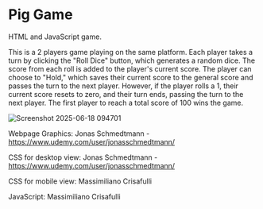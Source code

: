 # Pig Game
HTML and JavaScript game.

This is a 2 players game playing on the same platform.
Each player takes a turn by clicking the "Roll Dice" button, which generates a random dice. 
The score from each roll is added to the player's current score. 
The player can choose to "Hold," which saves their current score to the general score and passes the turn to the next player. 
However, if the player rolls a 1, their current score resets to zero, and their turn ends, passing the turn to the next player. 
The first player to reach a total score of 100 wins the game.


![Screenshot 2025-06-18 094701](https://github.com/user-attachments/assets/e9b72187-1ce6-4051-96be-dc677a4fcfb2)


Webpage Graphics: Jonas Schmedtmann - https://www.udemy.com/user/jonasschmedtmann/

CSS for desktop view: Jonas Schmedtmann - https://www.udemy.com/user/jonasschmedtmann/

CSS for mobile view: Massimiliano Crisafulli

JavaScript: Massimiliano Crisafulli
